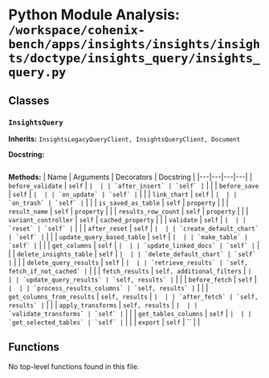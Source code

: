 # Python Module Analysis: `/workspace/cohenix-bench/apps/insights/insights/insights/doctype/insights_query/insights_query.py`

## Classes

### `InsightsQuery`
**Inherits:** `InsightsLegacyQueryClient, InsightsQueryClient, Document`


**Docstring:**
```

```

**Methods:**
| Name | Arguments | Decorators | Docstring |
|---|---|---|---|
| `before_validate` | `self` | `` |  |
| `after_insert` | `self` | `` |  |
| `before_save` | `self` | `` |  |
| `on_update` | `self` | `` |  |
| `link_chart` | `self` | `` |  |
| `on_trash` | `self` | `` |  |
| `is_saved_as_table` | `self` | `property` |  |
| `result_name` | `self` | `property` |  |
| `results_row_count` | `self` | `property` |  |
| `variant_controller` | `self` | `cached_property` |  |
| `validate` | `self` | `` |  |
| `reset` | `self` | `` |  |
| `after_reset` | `self` | `` |  |
| `create_default_chart` | `self` | `` |  |
| `update_query_based_table` | `self` | `` |  |
| `make_table` | `self` | `` |  |
| `get_columns` | `self` | `` |  |
| `update_linked_docs` | `self` | `` |  |
| `delete_insights_table` | `self` | `` |  |
| `delete_default_chart` | `self` | `` |  |
| `delete_query_results` | `self` | `` |  |
| `retrieve_results` | `self, fetch_if_not_cached` | `` |  |
| `fetch_results` | `self, additional_filters` | `` |  |
| `update_query_results` | `self, results` | `` |  |
| `before_fetch` | `self` | `` |  |
| `process_results_columns` | `self, results` | `` |  |
| `get_columns_from_results` | `self, results` | `` |  |
| `after_fetch` | `self, results` | `` |  |
| `apply_transforms` | `self, results` | `` |  |
| `validate_transforms` | `self` | `` |  |
| `get_tables_columns` | `self` | `` |  |
| `get_selected_tables` | `self` | `` |  |
| `export` | `self` | `` |  |





## Functions

No top-level functions found in this file.
